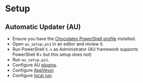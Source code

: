# Setup

## Automatic Updater (AU)

* Ensure you have the [Chocolatey PowerShell profile](https://chocolatey.org/docs/troubleshooting#why-does-choco-intab-not-work-for-me) installed.
* Open `au_setup.ps1` in an editor and review it.
* Run PowerShell `5.x` as Administrator (AU framework supports PowerShell 6+ but this setup does not)
* Run `au_setup.ps1`.
* Configure AU [plugins](https://github.com/majkinetor/au/blob/master/Plugins.md).
* Configure [AppVeyor](https://github.com/majkinetor/au/wiki/AppVeyor).
* Configure [local run](https://github.com/majkinetor/au/wiki#local-run).
